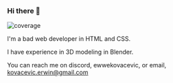 ### Hi there 👋

![coverage](https://img.shields.io/badge/HTML-Language?label=Language&color=blue)

I'm a bad web developer in HTML and CSS.

I have experience in 3D modeling in Blender.

You can reach me on discord, ewwekovacevic, or email, kovacevic.erwin@gmail.com
